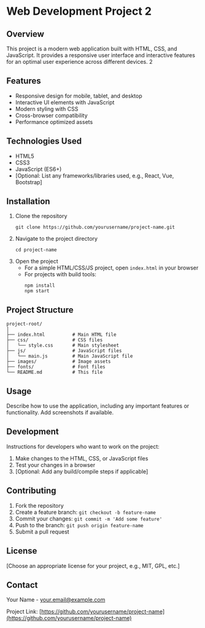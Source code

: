 # Web Development Project 2

## Overview
This project is a modern web application built with HTML, CSS, and JavaScript. It provides a responsive user interface and interactive features for an optimal user experience across different devices. 2

## Features
- Responsive design for mobile, tablet, and desktop
- Interactive UI elements with JavaScript
- Modern styling with CSS
- Cross-browser compatibility
- Performance optimized assets

## Technologies Used
- HTML5
- CSS3
- JavaScript (ES6+)
- [Optional: List any frameworks/libraries used, e.g., React, Vue, Bootstrap]

## Installation
1. Clone the repository
   ```
   git clone https://github.com/yourusername/project-name.git
   ```
2. Navigate to the project directory
   ```
   cd project-name
   ```
3. Open the project
   - For a simple HTML/CSS/JS project, open `index.html` in your browser
   - For projects with build tools:
     ```
     npm install
     npm start
     ```

## Project Structure
```
project-root/
│
├── index.html          # Main HTML file
├── css/                # CSS files
│   └── style.css       # Main stylesheet
├── js/                 # JavaScript files
│   └── main.js         # Main JavaScript file
├── images/             # Image assets
├── fonts/              # Font files
└── README.md           # This file
```

## Usage
Describe how to use the application, including any important features or functionality. Add screenshots if available.

## Development
Instructions for developers who want to work on the project:

1. Make changes to the HTML, CSS, or JavaScript files
2. Test your changes in a browser
3. [Optional: Add any build/compile steps if applicable]

## Contributing
1. Fork the repository
2. Create a feature branch: `git checkout -b feature-name`
3. Commit your changes: `git commit -m 'Add some feature'`
4. Push to the branch: `git push origin feature-name`
5. Submit a pull request

## License
[Choose an appropriate license for your project, e.g., MIT, GPL, etc.]

## Contact
Your Name - [your.email@example.com](mailto:your.email@example.com)

Project Link: [https://github.com/yourusername/project-name](https://github.com/yourusername/project-name)
